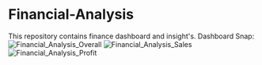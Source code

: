 # Financial-Analysis
This repository contains finance dashboard and insight's.
Dashboard Snap:
![Financial_Analysis_Overall](https://github.com/user-attachments/assets/17feb5eb-693d-4ad0-9790-c23d2fa7922c)
![Financial_Analysis_Sales](https://github.com/user-attachments/assets/87d40699-a57f-41e5-aa08-c82dc554ecaf)
![Financial_Analysis_Profit](https://github.com/user-attachments/assets/701197dd-c304-4f72-b9d5-8760adcd5aa4)
